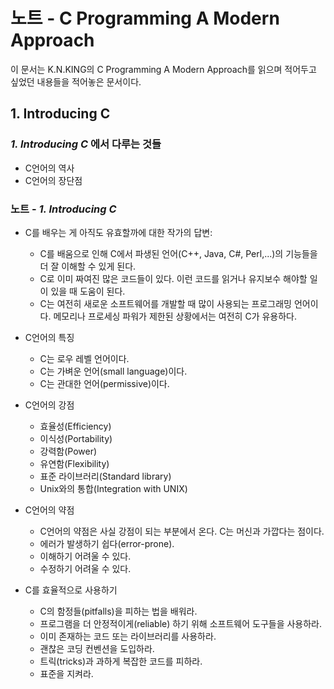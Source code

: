 # 노트 - C Programming A Modern Approach

이 문서는 K.N.KING의 C Programming A Modern Approach를 읽으며 적어두고 싶었던 내용들을 적어놓은 문서이다.

## 1. Introducing C

### *1. Introducing C* 에서 다루는 것들 

  - C언어의 역사
  - C언어의 장단점

### 노트 - *1. Introducing C*

- C를 배우는 게 아직도 유효할까에 대한 작가의 답변:
  - C를 배움으로 인해 C에서 파생된 언어(C++, Java, C#, Perl,...)의 기능들을 더 잘 이해할 수 있게 된다.
  - C로 이미 짜여진 많은 코드들이 있다. 이런 코드를 읽거나 유지보수 해야할 일이 있을 때 도움이 된다.
  - C는 여전히 새로운 소프트웨어를 개발할 때 많이 사용되는 프로그래밍 언어이다. 메모리나 프로세싱 파워가 제한된 상황에서는 여전히 C가 유용하다.

- C언어의 특징
  - C는 로우 레벨 언어이다.
  - C는 가벼운 언어(small language)이다.
  - C는 관대한 언어(permissive)이다.
- C언어의 강점
  - 효율성(Efficiency)
  - 이식성(Portability)
  - 강력함(Power)
  - 유연함(Flexibility)
  - 표준 라이브러리(Standard library)
  - Unix와의 통합(Integration with UNIX)
- C언어의 약점
  - C언어의 약점은 사실 강점이 되는 부분에서 온다. C는 머신과 가깝다는 점이다.
  - 에러가 발생하기 쉽다(error-prone).
  - 이해하기 어려울 수 있다.
  - 수정하기 어려울 수 있다.

- C를 효율적으로 사용하기
  - C의 함정들(pitfalls)을 피하는 법을 배워라.
  - 프로그램을 더 안정적이게(reliable) 하기 위해 소프트웨어 도구들을 사용하라.
  - 이미 존재하는 코드 또는 라이브러리를 사용하라.
  - 괜찮은 코딩 컨벤션을 도입하라.
  - 트릭(tricks)과 과하게 복잡한 코드를 피하라.
  - 표준을 지켜라.

